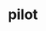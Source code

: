 ---
layout: people&body
title: pilot
emoji: pilot
permalink: 🧑‍✈️.html
image: assets/img/3moji/pilot.png
---